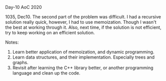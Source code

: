 Day-10 AoC 2020

1035, Dec10. The second part of the problem was difficult. I had a recursive solution really quick, however, I had to use memoization. Though I wasn't the best at working through it. Also, next time, if the solution is not efficient, try to keep working on an efficient solution.

Notes:
1. Learn better application of memoization, and dynamic programming.
2. Learn data structures, and their implementation. Especially trees and graphs.
3. Revisit after learning the C++ library better, or another programming language and clean up the code.

